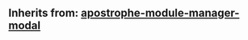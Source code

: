## Inherits from: [apostrophe-module-manager-modal](../apostrophe-module/browser-apostrophe-module-manager-modal.md)


